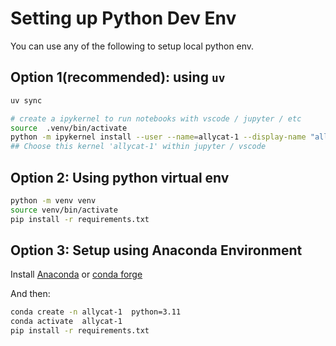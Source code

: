 # Setting up Python Dev Env

You can use any of the following to setup local python env.

##  Option 1(recommended): using `uv`

```bash
uv sync

# create a ipykernel to run notebooks with vscode / jupyter / etc
source  .venv/bin/activate
python -m ipykernel install --user --name=allycat-1 --display-name "allycat-1"
## Choose this kernel 'allycat-1' within jupyter / vscode
```

## Option 2: Using python virtual env

```bash
python -m venv venv
source venv/bin/activate
pip install -r requirements.txt
```

## Option 3: Setup using Anaconda Environment

Install [Anaconda](https://www.anaconda.com/) or [conda forge](https://conda-forge.org/)

And then:

```bash
conda create -n allycat-1  python=3.11
conda activate  allycat-1
pip install -r requirements.txt 
```